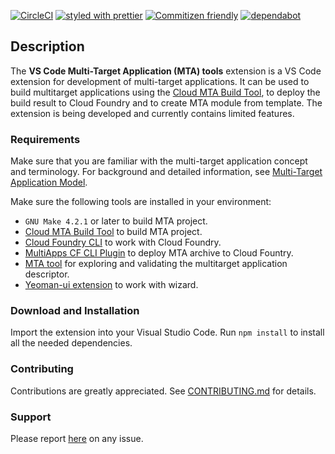 [![CircleCI](https://circleci.com/gh/SAP/vscode-mta-tools.svg?style=svg)](https://circleci.com/gh/SAP/vscode-mta-tools)
[![styled with prettier](https://img.shields.io/badge/styled_with-prettier-ff69b4.svg)](https://github.com/prettier/prettier)
[![Commitizen friendly](https://img.shields.io/badge/commitizen-friendly-brightgreen.svg)](http://commitizen.github.io/cz-cli/)
[![dependabot](https://api.dependabot.com/badges/status?host=github&repo=SAP/vscode-mta-tools)](https://dependabot.com/)

## Description

The **VS Code Multi-Target Application (MTA) tools** extension is a VS Code extension for development of multi-target applications.
It can be used to build multitarget applications using the [Cloud MTA Build Tool](https://github.com/SAP/cloud-mta-build-tool), to deploy the build result to Cloud Foundry and to create MTA module from template.
The extension is being developed and currently contains limited features.

### Requirements

Make sure that you are familiar with the multi-target application concept and terminology. For background and detailed information, see [Multi-Target Application Model](https://www.sap.com/documents/2016/06/e2f618e4-757c-0010-82c7-eda71af511fa.html).

Make sure the following tools are installed in your environment:

- `GNU Make 4.2.1` or later to build MTA project.
- [Cloud MTA Build Tool](https://github.com/SAP/cloud-mta-build-tool) to build MTA project.
- [Cloud Foundry CLI](https://github.com/cloudfoundry/cli) to work with Cloud Foundry.
- [MultiApps CF CLI Plugin](https://github.com/cloudfoundry-incubator/multiapps-cli-plugin) to deploy MTA archive to Cloud Fountry.
- [MTA tool](https://github.com/SAP/cloud-mta) for exploring and validating the multitarget application descriptor.
- [Yeoman-ui extension](https://github.com/SAP/yeoman-ui) to work with wizard.

### Download and Installation

Import the extension into your Visual Studio Code.
Run `npm install` to install all the needed dependencies.

### Contributing

Contributions are greatly appreciated.
See [CONTRIBUTING.md](https://github.com/SAP/vscode-mta-tools/blob/master/.github/CONTRIBUTING.md) for details.

### Support

Please report [here](https://github.com/SAP/vscode-mta-tools/issues) on any issue.
